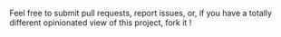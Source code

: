Feel free to submit pull requests, report issues, or, if you have a totally different opinionated view of this project, fork it !
